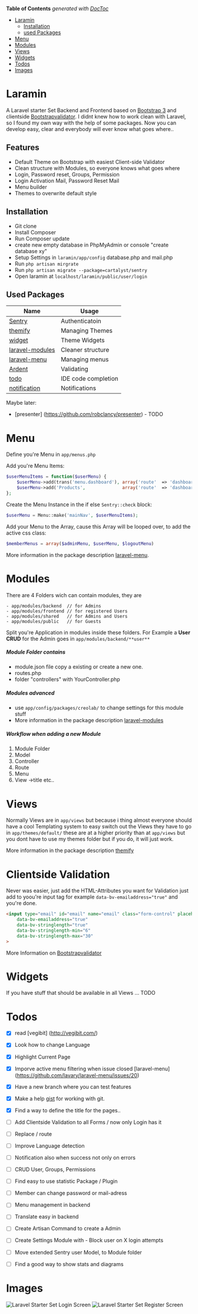 **Table of Contents**  *generated with [DocToc](http://doctoc.herokuapp.com/)*

- [Laramin](#user-content-laramin)
	- [Installation](#user-content-installation)
	- [used Packages](#user-content-used-packages)
- [Menu](#user-content-menu)
- [Modules](#user-content-modules)
- [Views](#user-content-views)
- [Widgets](#user-content-widgets)
- [Todos](#user-content-todos)
- [Images](#user-content-images)

# Laramin
A Laravel starter Set Backend and Frontend based on [Bootstrap 3](http://getbootstrap.com/) and clientside [Bootstrapvalidator](http://bootstrapvalidator.com/). I didnt knew how to work clean with Laravel, so I found my own way with the help of some packages. Now you can develop easy, clear and everybody will ever know what goes where..

## Features
* Default Theme on Bootstrap with easiest Client-side Validator
* Clean structure with Modules, so everyone knows what goes where
* Login, Password reset, Groups, Permission
* Login Activation Mail, Password Reset Mail
* Menu builder
* Themes to overwrite default style

## Installation
* Git clone
* Install Composer
* Run Composer update
* create new empty database in PhpMyAdmin or console "create database xy"
* Setup Settings in `laramin/app/config` database.php and mail.php
* Run `php artisan mirgrate`
* Run `php artisan migrate --package=cartalyst/sentry`
* Open laramin at `localhost/laramin/public/user/login`

## Used Packages

| Name                                              		 | Usage                |
| -------------------------------------------------------------- |----------------------|
| [Sentry](https://github.com/cartalyst/sentry)     		 | Authenticatoin       |
| [themify](https://github.com/mpedrera/themify)		 | Managing Themes      | 
| [widget](https://github.com/gravitano/widget)         	 | Theme Widgets 	|
| [laravel-modules](https://github.com/creolab/laravel-modules)	 | Cleaner structure 	|
| [laravel-menu](https://github.com/lavary/laravel-menu)	 | Managing menus	|
| [Ardent](https://github.com/laravelbook/ardent)    		 | Validating		|
| [todo](#)					     		 | IDE code completion	|
| [notification](https://github.com/edvinaskrucas/notification)	 | Notifications	|

Maybe later:
* [presenter] (https://github.com/robclancy/presenter) - TODO

# Menu
Define you're Menu in `app/menus.php`

Add you're Menu Items:
```php
$userMenuItems = function($userMenu) {
    $userMenu->add(trans('menu.dashboard'), array('route'  => 'dashboard'));
    $userMenu->add('Products',              array('route'  => 'dashboard'));
};
```
Create the Menu Instance in the if else `Sentry::check` block:
```php
$userMenu = Menu::make('mainNav', $userMenuItems);
```
Add your Menu to the Array, cause this Array will be looped over, to add the active css class:
```php
$memberMenus = array($adminMenu, $userMenu, $logoutMenu)
```
More information in the package description [laravel-menu](https://github.com/lavary/laravel-menu).
# Modules
There are 4 Folders wich can contain modules, they are
```
- app/modules/backend  // for Admins
- app/modules/frontend // for registered Users
- app/modules/shared   // for Admins and Users
- app/modules/public   // for Guests
```
Split you're Application in modules inside these folders. For Example a **User CRUD** for the Admin goes in `app/modules/backend/**user**`

##### Module Folder contains
* module.json file copy a existing or create a new one.
* routes.php
* folder "controllers" with YourController.php

##### Modules advanced
* use `app/config/packages/creolab/` to change settings for this module stuff
* More information in the package description [laravel-modules](https://github.com/creolab/laravel-modules)
##### Workflow when adding a new Module
1. Module Folder
2. Model
3. Controller
4. Route
5. Menu
6. View ->title etc..

# Views
Normally Views are in `app/views` but because i thing almost everyone should have a cool
Templating system to easy switch out the Views they have to go in `app/themes/default/`
these are at a higher priority than at `app/views` but you dont have to use my themes folder
but if you do, it will just work.

More information in the package description [themify](https://github.com/mpedrera/themify)

# Clientside Validation
Never was easier, just add the HTML-Attributes you want for Validation just add to yoou're input tag for example `data-bv-emailaddress="true"` and you're done.
```html
<input type="email" id="email" name="email" class="form-control" placeholder="{{ trans('login.email') }}" required autofocus
    data-bv-emailaddress="true"
    data-bv-stringlength="true"
    data-bv-stringlength-min="6"
    data-bv-stringlength-max="30"
>
```
More Information on [Bootstrapvalidator](http://bootstrapvalidator.com/)

# Widgets
If you have stuff that should be available in all Views ... TODO

# Todos
- [X] read [vegibit] (http://vegibit.com/)
- [X] Look how to change Language
- [X] Highlight Current Page
- [X] Imporve active menu filtering when issue closed [laravel-menu] (https://github.com/lavary/laravel-menu/issues/20)
- [X] Have a new branch where you can test features
- [X] Make a help [gist](https://gist.github.com/mnewmedia/e3ffa2ea88e5de050363) for working with git.
- [X] Find a way to define the title for the pages..
- [ ] Add Clientside Validation to all Forms / now only Login has it
- [ ] Replace / route
- [ ] Improve Language detection
- [ ] Notification also when success not only on errors
- [ ] CRUD User, Groups, Permissions
- [ ] Find easy to use statistic Package / Plugin
- [ ] Member can change password or mail-adress
- [ ] Menu management in backend
- [ ] Translate easy in backend
- [ ] Create Artisan Command to create a Admin
- [ ] Create Settings Module with - Block user on X login attempts
- [ ] Move extended Sentry user Model, to Module folder
- [ ] Find a good way to show stats and diagrams


# Images
![Laravel Starter Set Login Screen](/readme/img/login.png?raw=true "Login Screen")
![Laravel Starter Set Register Screen](/readme/img/register.png?raw=true "Register Screen")
